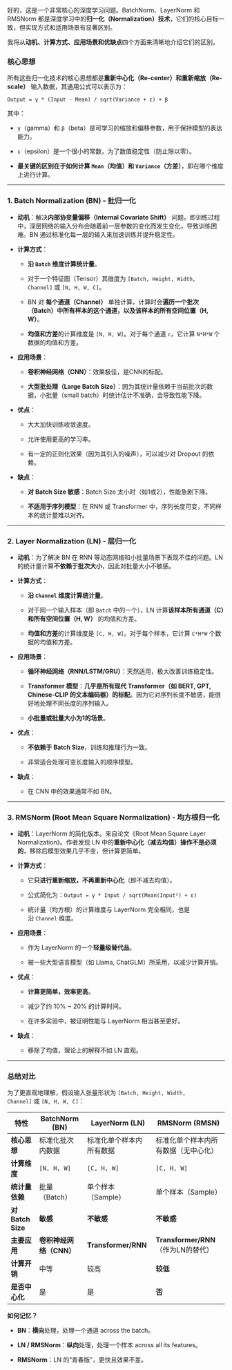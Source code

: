 好的，这是一个非常核心的深度学习问题。BatchNorm、LayerNorm 和 RMSNorm 都是深度学习中的**归一化（Normalization）技术**，它们的核心目标一致，但实现方式和适用场景有显著区别。

我将从**动机、计算方式、应用场景和优缺点**四个方面来清晰地介绍它们的区别。

### 核心思想

所有这些归一化技术的核心思想都是**重新中心化（Re-center）和重新缩放（Re-scale）** 输入数据，其通用公式可以表示为：

`Output = γ * (Input - Mean) / sqrt(Variance + ε) + β`

其中：

- `γ`（gamma）和 `β`（beta）是可学习的缩放和偏移参数，用于保持模型的表达能力。
    
- `ε`（epsilon）是一个很小的常数，为了数值稳定性（防止除以零）。
    
- **最关键的区别在于如何计算 `Mean`（均值）和 `Variance`（方差）**，即在哪个维度上进行计算。
    

---

### 1. Batch Normalization (BN) - 批归一化

- **动机**：解决**内部协变量偏移（Internal Covariate Shift）** 问题。即训练过程中，深层网络的输入分布会随着前一层参数的变化而发生变化，导致训练困难。BN 通过标准化每一层的输入来加速训练并提升稳定性。
    
- **计算方式**：
    
    - **沿 `Batch` 维度计算统计量**。
        
    - 对于一个特征图（Tensor）其维度为 `[Batch, Height, Width, Channel]` 或 `[N, H, W, C]`。
        
    - BN 对 **每个通道（Channel）** 单独计算，计算时会**遍历一个批次（Batch）中所有样本的这个通道，以及该样本的所有空间位置（H, W）**。
        
    - **均值和方差**的计算维度是 `[N, H, W]`。对于每个通道 `c`，它计算 `N*H*W` 个数据的均值和方差。
        
- **应用场景**：
    
    - **卷积神经网络（CNN）**：效果极佳，是CNN的标配。
        
    - **大型批处理（Large Batch Size）**：因为其统计量依赖于当前批次的数据，小批量（small batch）时统计估计不准确，会导致性能下降。
        
- **优点**：
    
    - 大大加快训练收敛速度。
        
    - 允许使用更高的学习率。
        
    - 有一定的正则化效果（因为其引入的噪声），可以减少对 Dropout 的依赖。
        
- **缺点**：
    
    - **对 Batch Size 敏感**：Batch Size 太小时（如1或2），性能急剧下降。
        
    - **不适用于序列模型**：在 RNN 或 Transformer 中，序列长度可变，不同样本的统计量难以对齐。
        

---

### 2. Layer Normalization (LN) - 层归一化

- **动机**：为了解决 BN 在 RNN 等动态网络和小批量场景下表现不佳的问题。LN 的统计量计算**不依赖于批次大小**，因此对批量大小不敏感。
    
- **计算方式**：
    
    - **沿 `Channel` 维度计算统计量**。
        
    - 对于同一个输入样本（即 `Batch` 中的一个），LN 计算**该样本所有通道（C）和所有空间位置（H, W）** 的均值和方差。
        
    - **均值和方差**的计算维度是 `[C, H, W]`。对于每个样本，它计算 `C*H*W` 个数据的均值和方差。
        
- **应用场景**：
    
    - **循环神经网络（RNN/LSTM/GRU）**：天然适用，极大改善训练稳定性。
        
    - **Transformer 模型**：**几乎是所有现代 Transformer（如 BERT, GPT, Chinese-CLIP 的文本编码器）的标配**。因为它对序列长度不敏感，能很好地处理不同长度的序列输入。
        
    - **小批量或批量大小为1的场景**。
        
- **优点**：
    
    - **不依赖于 Batch Size**，训练和推理行为一致。
        
    - 非常适合处理可变长度输入的顺序模型。
        
- **缺点**：
    
    - 在 CNN 中的效果通常不如 BN。
        

---

### 3. RMSNorm (Root Mean Square Normalization) - 均方根归一化

- **动机**：LayerNorm 的简化版本。来自论文《Root Mean Square Layer Normalization》。作者发现 LN 中的**重新中心化（减去均值）操作不是必须的**，移除后模型效果几乎不变，但计算更简单。
    
- **计算方式**：
    
    - 它**只进行重新缩放，不再重新中心化**（即不减去均值）。
        
    - 公式简化为：`Output = γ * Input / sqrt(Mean(Input²) + ε)`
        
    - 统计量（均方根）的计算维度与 LayerNorm 完全相同，也是沿 `Channel` 维度。
        
- **应用场景**：
    
    - 作为 LayerNorm 的一个**轻量级替代品**。
        
    - 被一些大型语言模型（如 Llama, ChatGLM）所采用，以减少计算开销。
        
- **优点**：
    
    - **计算更简单，效率更高**。
        
    - 减少了约 10% ~ 20% 的计算时间。
        
    - 在许多实验中，被证明性能与 LayerNorm 相当甚至更好。
        
- **缺点**：
    
    - 移除了均值，理论上的解释不如 LN 直观。
        

---

### 总结对比

为了更直观地理解，假设输入张量形状为 `[Batch, Height, Width, Channel]` 或 `[N, H, W, C]`：

|特性|BatchNorm (BN)|LayerNorm (LN)|RMSNorm (RMSN)|
|---|---|---|---|
|**核心思想**|标准化批次内数据|标准化单个样本内所有数据|标准化单个样本内所有数据（无中心化）|
|**计算维度**|`[N, H, W]`|`[C, H, W]`|`[C, H, W]`|
|**统计量依赖**|批量（Batch）|单个样本（Sample）|单个样本（Sample）|
|**对Batch Size**|**敏感**|**不敏感**|**不敏感**|
|**主要应用**|**卷积神经网络（CNN）**|**Transformer/RNN**|**Transformer/RNN**（作为LN的替代）|
|**计算开销**|中等|较高|**较低**|
|**是否中心化**|是|是|**否**|

**如何记忆？**

- **BN**：**横向**处理，处理一个通道 across the batch。
    
- **LN / RMSNorm**：**纵向**处理，处理一个样本 across all its features。
    
- **RMSNorm**：LN 的“青春版”，更快且效果不差。